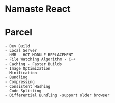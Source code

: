 # Namaste React


# Parcel
    - Dev Build
    - Local Server
    - HMR - HOT MODULE REPLACEMENT
    - File Watching Algorithm - C++
    - Caching - Faster Builds
    - Image Optimization
    - Minification
    - Bundling
    - Compressing
    - Consistent Hashing
    - Code Splitting
    - Differential Bundling -support older browser